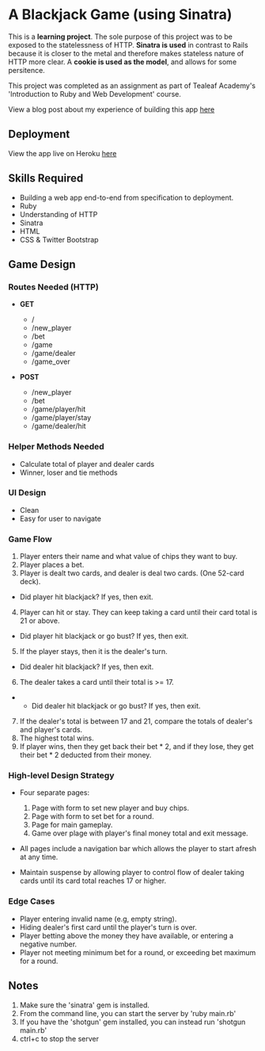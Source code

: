 # A Blackjack Game (using Sinatra)

This is a **learning project**. The sole purpose of this project was to be exposed to the statelessness of HTTP. **Sinatra is used** in contrast to Rails because it is closer to the metal and therefore makes stateless nature of HTTP more clear. A **cookie is used as the model**, and allows for some persitence.

This project was completed as an assignment as part of Tealeaf Academy's 'Introduction to Ruby and Web Development' course.

View a blog post about my experience of building this app [here](http://www.liamseanbrady.wordpress.com)

## Deployment

View the app live on Heroku [here](/)

## Skills Required

- Building a web app end-to-end from specification to deployment.
- Ruby
- Understanding of HTTP
- Sinatra
- HTML
- CSS & Twitter Bootstrap

## Game Design

### Routes Needed (HTTP)

- **GET**
  - /
  - /new_player
  - /bet
  - /game
  - /game/dealer
  - /game_over

- **POST**
  - /new_player
  - /bet
  - /game/player/hit
  - /game/player/stay
  - /game/dealer/hit

### Helper Methods Needed

- Calculate total of player and dealer cards
- Winner, loser and tie methods

### UI Design

- Clean
- Easy for user to navigate

### Game Flow

1. Player enters their name and what value of chips they want to buy.
2. Player places a bet.
3. Player is dealt two cards, and dealer is deal two cards. (One 52-card deck).
  - Did player hit blackjack? If yes, then exit.
4. Player can hit or stay. They can keep taking a card until their card total is 21 or above.
  - Did player hit blackjack or go bust? If yes, then exit.
5. If the player stays, then it is the dealer's turn.
  - Did dealer hit blackjack? If yes, then exit.
6. The dealer takes a card until their total is >= 17.
  - - Did dealer hit blackjack or go bust? If yes, then exit.
7. If the dealer's total is between 17 and 21, compare the totals of dealer's and player's cards.
8. The highest total wins. 
9. If player wins, then they get back their bet * 2, and if they lose, they get their bet * 2 deducted from their money.

### High-level Design Strategy

- Four separate pages:
  1. Page with form to set new player and buy chips.
  2. Page with form to set bet for a round.
  3. Page for main gameplay.
  4. Game over plage with player's final money total and exit message.

- All pages include a navigation bar which allows the player to start afresh at any time.

- Maintain suspense by allowing player to control flow of dealer taking cards until its card total reaches 17 or higher.

### Edge Cases

- Player entering invalid name (e.g, empty string).
- Hiding dealer's first card until the player's turn is over.
- Player betting above the money they have available, or entering a negative number.
- Player not meeting minimum bet for a round, or exceeding bet maximum for a round.


## Notes

  1. Make sure the 'sinatra' gem is installed.
  2. From the command line, you can start the server by 'ruby main.rb'
  3. If you have the 'shotgun' gem installed, you can instead run 'shotgun main.rb'
  4. ctrl+c to stop the server
